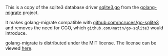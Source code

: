 This is a copy of the sqlite3 database driver [sqlite3.go](https://github.com/golang-migrate/migrate/blob/c378583d782e026f472dff657bfd088bf2510038/database/sqlite3/sqlite3.go) from the [golang-migrate](https://github.com/golang-migrate/migrate) project.

It makes golang-migrate compatible with [github.com/ncruces/go-sqlite3](https://github.com/ncruces/go-sqlite3)
and removes the need for CGO, which `github.com/mattn/go-sqlite3` would introduce.

golang-migrate is distributed under the MIT license.
The license can be viewed [here](./LICENSE).
